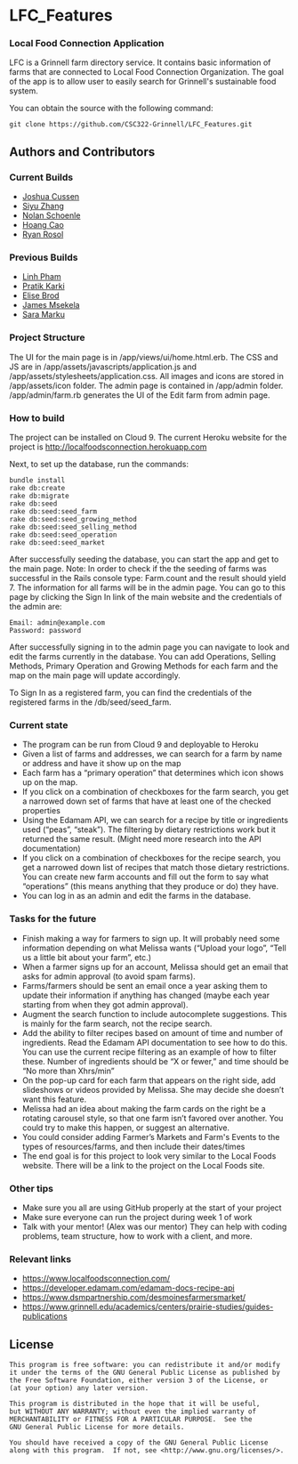 # LFC_Features
### Local Food Connection Application

LFC is a Grinnell farm directory service. It contains basic information of farms that are connected to Local Food Connection Organization. The goal of the app is to allow user to easily search for Grinnell's sustainable food system.

You can obtain the source with the following command:
```shell
git clone https://github.com/CSC322-Grinnell/LFC_Features.git
```

## Authors and Contributors

### Current Builds

- [Joshua Cussen](https://github.com/nomadicTree)
- [Siyu Zhang](https://github.com/zhangsiyu1103)
- [Nolan Schoenle](https://github.com/NSchoenle)
- [Hoang Cao]()
- [Ryan Rosol]()


### Previous Builds

- [Linh Pham](https://github.com/linhpha)
- [Pratik Karki](https://github.com/karkipra)
- [Elise Brod](https://github.com/brodelis)
- [James Msekela]()
- [Sara Marku](https://github.com/saramarku)

### Project Structure

The UI for the main page is in /app/views/ui/home.html.erb. The CSS and JS are in /app/assets/javascripts/application.js and /app/assets/stylesheets/application.css. All images and icons are stored in /app/assets/icon folder. The admin page is contained in /app/admin folder. /app/admin/farm.rb generates the UI of the Edit farm from admin page.

### How to build

The project can be installed on Cloud 9. The current Heroku website for the project is http://localfoodsconnection.herokuapp.com

Next, to set up the database, run the commands:

```
bundle install
rake db:create
rake db:migrate
rake db:seed
rake db:seed:seed_farm
rake db:seed:seed_growing_method
rake db:seed:seed_selling_method
rake db:seed:seed_operation
rake db:seed:seed_market
```

After successfully seeding the database, you can start the app and get to the main page. 
Note: In order to check if the the seeding of farms was successful in the Rails console type: Farm.count and the result should yield 7. The information for all farms will be in the admin page. You can go to this page by clicking the Sign In link of the main website and the credentials of the admin are:
```
Email: admin@example.com
Password: password
```
After successfully signing in to the admin page you can navigate to look and edit the farms currently in the database. You can add Operations, Selling Methods, Primary Operation and Growing Methods for each farm and the map on the main page will update accordingly. 

To Sign In as a registered farm, you can find the credentials of the registered farms in the /db/seed/seed_farm. 


### Current state
- The program can be run from Cloud 9 and deployable to Heroku
- Given a list of farms and addresses, we can search for a farm by name or address and have it show up on the map
- Each farm has a “primary operation” that determines which icon shows up on the map.
- If you click on a combination of checkboxes for the farm search, you get a narrowed down set of farms that have at least one of the checked properties
- Using the Edamam API, we can search for a recipe by title or ingredients used (“peas”, “steak”). The filtering by dietary restrictions work but it returned the same result. (Might need more research into the API documentation)
- If you click on a combination of checkboxes for the recipe search, you get a narrowed down list of recipes that match those dietary restrictions.
You can create new farm accounts and fill out the form to say what “operations” (this means anything that they produce or do) they have.
- You can log in as an admin and edit the farms in the database.

### Tasks for the future

- Finish making a way for farmers to sign up. It will probably need some information depending on what Melissa wants (“Upload your logo”, “Tell us a little bit about your farm”, etc.)
- When a farmer signs up for an account, Melissa should get an email that asks for admin approval (to avoid spam farms).
- Farms/farmers should be sent an email once a year asking them to update their information if anything has changed (maybe each year starting from when they got admin approval).
- Augment the search function to include autocomplete suggestions. This is mainly for the farm search, not the recipe search.
- Add the ability to filter recipes based on amount of time and number of ingredients. Read the Edamam API documentation to see how to do this. You can use the current recipe filtering as an example of how to filter these. Number of ingredients should be “X or fewer,” and time should be “No more than Xhrs/min”
- On the pop-up card for each farm that appears on the right side, add slideshows or videos provided by Melissa. She may decide she doesn’t want this feature.
- Melissa had an idea about making the farm cards on the right be a rotating carousel style, so that one farm isn’t favored over another. You could try to make this happen, or suggest an alternative. 
- You could consider adding Farmer’s Markets and Farm's Events to the types of resources/farms, and then include their dates/times
- The end goal is for this project to look very similar to the Local Foods website. There will be a link to the project on the Local Foods site.

### Other tips
- Make sure you all are using GitHub properly at the start of your project
- Make sure everyone can run the project during week 1 of work
- Talk with your mentor! (Alex was our mentor) They can help with coding problems, team structure, how to work with a client, and more.


### Relevant links

- https://www.localfoodsconnection.com/
- https://developer.edamam.com/edamam-docs-recipe-api
- https://www.dsmpartnership.com/desmoinesfarmersmarket/
- https://www.grinnell.edu/academics/centers/prairie-studies/guides-publications


## License
```
This program is free software: you can redistribute it and/or modify
it under the terms of the GNU General Public License as published by
the Free Software Foundation, either version 3 of the License, or
(at your option) any later version.

This program is distributed in the hope that it will be useful,
but WITHOUT ANY WARRANTY; without even the implied warranty of
MERCHANTABILITY or FITNESS FOR A PARTICULAR PURPOSE.  See the
GNU General Public License for more details.

You should have received a copy of the GNU General Public License
along with this program.  If not, see <http://www.gnu.org/licenses/>.
```
